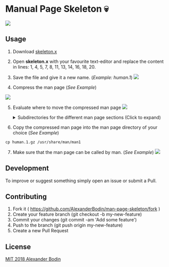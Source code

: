 # Manual Page Skeleton  :skull:
![](https://i.imgur.com/TBEB1rS.png)


## Usage

1. Download [skeleton.x](https://github.com/AlexanderBodin/man-page-skeleton/blob/master/skeleton.x)

2. Open **skeleton.x** with your favourite text-editor and replace the content in lines: 1, 4, 5, 7, 8, 11, 13, 14, 16, 18, 20.

3. Save the file and give it a new name. (*Example: human.1*)
![](https://i.imgur.com/0wh26Bs.png)

4. Compress the man page (*See Example*)

![](https://i.imgur.com/mPqoS2u.png)

5. Evaluate where to move the compressed man page
![](https://i.imgur.com/fLcB8cn.gif)
        <details>
           <summary>Subdirectories for the different man page sections (Click to expand)
          </summary>
         <p>![](https://i.imgur.com/XMOHVYP.png)</p>
         </details>

6. Copy the compressed man page into the man page directory of your choice (*See Example*)
```
cp human.1.gz /usr/share/man/man1
```
7. Make sure that the man page can be called by man. (*See Example*)
![](https://i.imgur.com/HHvY18g.gif)


## Development

To improve or suggest something simply open an issue or submit a Pull.

## Contributing

1. Fork it ( https://github.com/AlexanderBodin/man-page-skeleton/fork )
2. Create your feature branch (git checkout -b my-new-feature)
3. Commit your changes (git commit -am 'Add some feature')
4. Push to the branch (git push origin my-new-feature)
5. Create a new Pull Request

## License
[MIT 2018 Alexander Bodin](https://github.com/AlexanderBodin/man-page-skeleton/blob/master/LICENSE)
